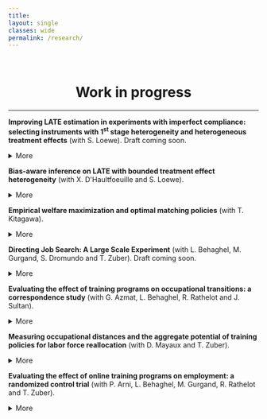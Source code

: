 ```yaml
---
title: 
layout: single
classes: wide
permalink: /research/
---
```

<br/> 

<!-- Google Tag Manager (noscript) -->
<noscript><iframe src="https://www.googletagmanager.com/ns.html?id=GTM-PNS829G"
height="0" width="0" style="display:none;visibility:hidden"></iframe></noscript>
<!-- End Google Tag Manager (noscript) -->

# <center> Work in progress </center>
- - -


**Improving LATE estimation in experiments with imperfect compliance: selecting instruments with $1^{\text{st}}$ stage heterogeneity and heterogeneous treatment effects** (with S. Loewe). Draft coming soon.<br/>
<details>
  <summary>More</summary>

Research question: Can we construct an estimator of the LATE with lower variance when there is first-stage heterogeneity along observable covariates, and treatment effect heterogeneity is of the order of magnitude of sampling variation ($O(1/\sqrt{n})$)?

Advancement: Existing preliminary draft. Presented in PSE-CREST internal econometrics seminar and Brown Econometrics Coffee seminar. Simulations of the method demonstrated its potential for the improvement of inference on LATE in certain contexts, as well as the need for some careful use of data splitting and cross-fitting in order to avoid severe bias in finite samples.

Plan: Working paper to be released soon.
</details>

**Bias-aware inference on LATE with bounded treatment effect heterogeneity** (with X. D'Haultfoeuille and S. Loewe). <br/>
<details>
  <summary>More</summary>

Research question: In the spirit of the project "Improving LATE estimation ..." (with S. Loewe), yet with a focus on inference, and under the milder restriction of bounded treatment effect heterogeneity. This allows to consider bias-aware inference techniques, that have received a renewed attention in the recent econometric literature on treatment effect estimation.

Advancement: Project started in December 2021. Simulations applying the method are encouraging, showing the scope for improvement of inferential procedures in this framework.

</details>


**Empirical welfare maximization and optimal matching policies** (with T. Kitagawa). <br/>
<details>
  <summary>More</summary>
Research question: Suppose a policy maker has to choose (based on quasi-experimental data) how to match two types of individuals (job seekers and caseworkers, students and teachers etc.) to maximize a given measure of output (job finding rate, grades etc.). How well would perform a decision rule that would implement the allocation with the highest possible output \textit{estimated from the sample} (compared to the \textit{actual} optimal allocation)? Such a decision rule is called \textit{empirical welfare maximization}, and earlier work by T. Kitagawa and A. Tetenov (2018) have already derive finite sample guarantees of its performance in finite samples for the choice of a binary treatment --- but not for the choice of an entire matching policy, as is the goal of this project. 

Advancement: Project started in mid-March 2022.

</details>

**Directing Job Search: A Large Scale Experiment** (with L. Behaghel, M. Gurgand, S. Dromundo and T. Zuber). Draft coming soon.<br/>
<details>
  <summary>More</summary>
  
Research question: Can we re-direct job search effort of job seekers towards firms with higher hiring prospects? What are the effects on job seekers finding rate? On firms' hiring behavior? We ran a large-scale experiment (800,000 job seekers) based on a job search online platform (La Bonne Boîte).

Advancement: Main experiment run in November 2019 (mailing 800,000 job seekers + randomizing firms' ranking on an major online platform's webpages). $1^{\text{st}}$ draft produced in March 2020. Selected for and presented in the Matching Workers and Jobs Online - 3rd IDSC of IZA/University of Luxembourg Workshop (September 2020). Selected and presented by myself in the 2022 North American Winter Meetings of the Econometric Society (January 2022).

Plan: Ongoing major revisions, new working paper to be released soon. Companion paper focusing on the effect on firms' hiring behavior to be drafted next (depending on ongoing analyses).
</details>


**Evaluating the effect of training programs on occupational transitions: a correspondence study** (with G. Azmat, L. Behaghel, R. Rathelot and J. Sultan).<br/>
<details>
  <summary>More</summary>
  
Research question: To which extent can (short/long) training programs help in moving from slack to tight labor markets? In order to answer this question, we send firms fake CVs where we manipulate the occupation the applicant used to work in, and the type of training s/he has received related to the occupation firms are hiring in. 

Advancement: Grant from Dares (EUR 289,656). Ongoing correspondence study (since December 2021). Preliminary results are encouraging, showing contrasts between the different versions of the CVs.
</details>


**Measuring occupational distances and the aggregate potential of training policies for labor force reallocation** (with D. Mayaux and T. Zuber).<br/>
<details>
  <summary>More</summary>
  
Research question: How related are different jobs in terms of skills? To what extent training programs allow to move across jobs that differ in skills? How can this reduce the ``mismatch'' unemployment --- i.e., the unemployment due to unbalances in labor demand vs. supply across occupations?

Advancement: Grant from Dares (EUR 61,221). Research assistant skilled in computer sciences hired (since October 2021), working on text analysis of vacancy data in order to create indexes of ``skill distance'' across occupations.

Plan: In June 2022, we presented preliminary results of our analyses making use of the skill distance measures produced --- based on text analyses of vacancy data and dataset gathering Pôle emploi expert knowledge --- to describe the labor supply reallocations associated with training programs. Comparing such movements in relationship with labor market tightness measures, we aim to assess the extent to which public funded training programs contribute (in the aggregate) to the reduction of mismatch unemployment.
</details>


**Evaluating the effect of online training programs on employment: a randomized control trial** (with P. Arni, L. Behaghel, M. Gurgand, R. Rathelot and T. Zuber).<br/>
<details>
  <summary>More</summary>

Research question: What is the effect of (online) training programs on the job finding rate and wages of job seekers? 

Advancement: Grant from Dares (EUR 190,386). Pilot experiment launched in June 2022.

Plan: We will adapt the encouragement design based on the June 2022 pilot, and launch a full scaled experiment in September 2022. We will follow job seekers on the long run (6 months, 12 months, 24 months).
</details>

